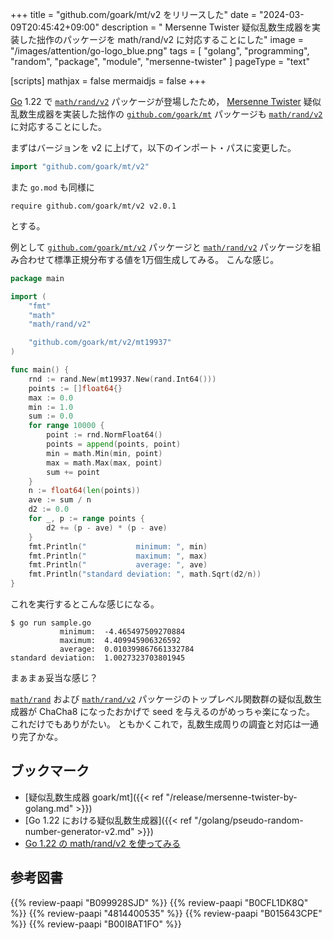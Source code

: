 +++
title = "github.com/goark/mt/v2 をリリースした"
date =  "2024-03-09T20:45:42+09:00"
description = " Mersenne Twister 疑似乱数生成器を実装した拙作のパッケージを math/rand/v2 に対応することにした"
image = "/images/attention/go-logo_blue.png"
tags = [ "golang", "programming", "random", "package", "module", "mersenne-twister" ]
pageType = "text"

[scripts]
  mathjax = false
  mermaidjs = false
+++

[Go] 1.22 で [`math/rand/v2`] パッケージが登場したため， [Mersenne Twister] 疑似乱数生成器を実装した拙作の [`github.com/goark/mt`][`github.com/goark/mt/v2`] パッケージも [`math/rand/v2`] に対応することにした。

まずはバージョンを v2 に上げて，以下のインポート・パスに変更した。

```go
import "github.com/goark/mt/v2"
```

また `go.mod` も同様に

```text
require github.com/goark/mt/v2 v2.0.1
```

とする。

例として [`github.com/goark/mt/v2`] パッケージと [`math/rand/v2`] パッケージを組み合わせて標準正規分布する値を1万個生成してみる。
こんな感じ。

```go
package main

import (
    "fmt"
    "math"
    "math/rand/v2"

    "github.com/goark/mt/v2/mt19937"
)

func main() {
    rnd := rand.New(mt19937.New(rand.Int64()))
    points := []float64{}
    max := 0.0
    min := 1.0
    sum := 0.0
    for range 10000 {
        point := rnd.NormFloat64()
        points = append(points, point)
        min = math.Min(min, point)
        max = math.Max(max, point)
        sum += point
    }
    n := float64(len(points))
    ave := sum / n
    d2 := 0.0
    for _, p := range points {
        d2 += (p - ave) * (p - ave)
    }
    fmt.Println("           minimum: ", min)
    fmt.Println("           maximum: ", max)
    fmt.Println("           average: ", ave)
    fmt.Println("standard deviation: ", math.Sqrt(d2/n))
}
```

これを実行するとこんな感じになる。

```text
$ go run sample.go
           minimum:  -4.465497509270884
           maximum:  4.409945906326592
           average:  0.010399867661332784
standard deviation:  1.0027323703801945
```

まぁまぁ妥当な感じ？

[`math/rand`] および [`math/rand/v2`] パッケージのトップレベル関数群の疑似乱数生成器が ChaCha8 になったおかげで seed を与えるのがめっちゃ楽になった。
これだけでもありがたい。
ともかくこれで，乱数生成周りの調査と対応は一通り完了かな。

## ブックマーク

- [疑似乱数生成器 goark/mt]({{< ref "/release/mersenne-twister-by-golang.md" >}})
- [Go 1.22 における疑似乱数生成器]({{< ref "/golang/pseudo-random-number-generator-v2.md" >}})
- [Go 1.22 の math/rand/v2 を使ってみる](https://zenn.dev/spiegel/articles/20240309-golang-math-rand-v2)

[Go]: https://go.dev/
[Mersenne Twister]: http://www.math.sci.hiroshima-u.ac.jp/~m-mat/MT/mt.html "Mersenne Twister: A random number generator (since 1997/10)"
[`math/rand/v2`]: https://pkg.go.dev/math/rand/v2 "rand package - math/rand - pkg.go.dev"
[`math/rand`]: https://pkg.go.dev/math/rand "rand package - math/rand - Go Packages"
[`io`]: https://golang.org/pkg/io/ "io - The Go Programming Language"
[`github.com/goark/mt/v2`]: https://github.com/goark/mt "goark/mt: Mersenne Twister; Pseudo Random Number Generator, Implemented by Golang"
[`crypto/rand`]: https://pkg.go.dev/crypto/rand "rand package - crypto/rand - pkg.go.dev"

## 参考図書

{{% review-paapi "B099928SJD" %}} <!-- プログラミング言語Go -->
{{% review-paapi "B0CFL1DK8Q" %}} <!-- Go言語 100Tips -->
{{% review-paapi "4814400535" %}} <!-- 効率的なGo : Effective Go -->
{{% review-paapi "B015643CPE" %}} <!-- 暗号技術入門 第3版 -->
{{% review-paapi "B00I8AT1FO" %}} <!-- 数学ガール／乱択アルゴリズム -->
